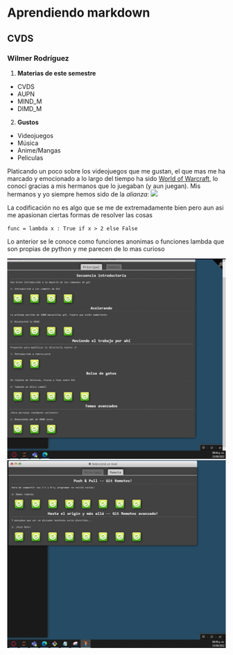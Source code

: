 # Aprendiendo markdown
## CVDS
### Wilmer Rodríguez

1. **Materias de este semestre**
  * CVDS
  * AUPN
  * MIND_M
  * DIMD_M
2. **Gustos**
  * Videojuegos
  * Música
  * Anime/Mangas
  * Peliculas

Platicando un poco sobre los videojuegos que me gustan, el que mas me ha marcado y emocionado a lo largo del tiempo ha sido [World of Warcraft](https://worldofwarcraft.com/es-es/start?utm_source=6372051&utm_medium=Paid&utm_content=336119752&utm_campaign=BLZ_27557830&dclid=&gclid=CjwKCAjwu5yYBhAjEiwAKXk_eDPK588rCsJgTq_Y-6mwRUcB3k6t0e1nc109zQhQiMRUSgmrplXD7RoCYXcQAvD_BwE),
lo conocí gracias a mis hermanos que lo juegaban (y aun juegan). Mis hermanos y yo siempre hemos sido de la *alianza*: 
![](https://i.pinimg.com/originals/d0/33/90/d033904f276e356f1d411347bb219566.jpg)

La codificación no es algo que se me de extremadamente bien pero aun asi me apasionan ciertas formas de resolver las cosas
```
func = lambda x : True if x > 2 else False
```

Lo anterior se le conoce como funciones anonimas o funciones lambda que son propias de python y me parecen de lo mas curioso

![image](main.jpg)
![image](remote.jpg)
